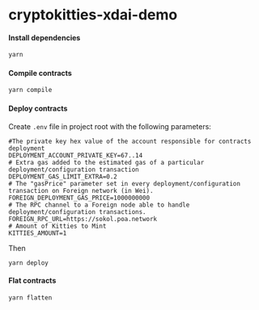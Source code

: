 # cryptokitties-xdai-demo

#### Install dependencies
```bash
yarn
```

#### Compile contracts
```bash
yarn compile
```

#### Deploy contracts

Create `.env` file in project root with the following parameters:
```
#The private key hex value of the account responsible for contracts deployment
DEPLOYMENT_ACCOUNT_PRIVATE_KEY=67..14
# Extra gas added to the estimated gas of a particular deployment/configuration transaction
DEPLOYMENT_GAS_LIMIT_EXTRA=0.2
# The "gasPrice" parameter set in every deployment/configuration transaction on Foreign network (in Wei).
FOREIGN_DEPLOYMENT_GAS_PRICE=1000000000
# The RPC channel to a Foreign node able to handle deployment/configuration transactions.
FOREIGN_RPC_URL=https://sokol.poa.network
# Amount of Kitties to Mint
KITTIES_AMOUNT=1
```

Then 
```
yarn deploy
```

#### Flat contracts
```bash
yarn flatten
```
